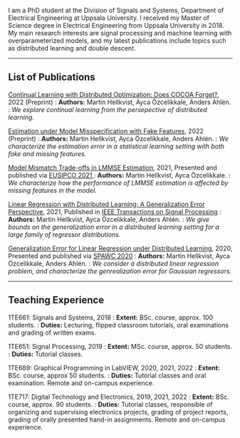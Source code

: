 I am a PhD student at the Division of Signals and Systems,
Department of Electrical Engineering at Uppsala University. 
I received my Master of Science degree in Electrical Engineering from Uppsala University in 2018.
My main research interests are signal processing and machine learning with overparameterized models,
and my latest publications include topics such as distributed learning and double descent.

---
## List of Publications

<a href="https://arxiv.org/abs/" target="_blank">	Continual Learning with Distributed Optimization: Does COCOA Forget?</a>, 2022 (Preprint)
: **Authors:** Martin Hellkvist, Ayca Özcelikkale, Anders Ahlén.
: *We explore continual learning from the persepective of distributed learning.*

<a href="https://arxiv.org/abs/2203.03398" target="_blank">Estimation under Model Misspecification with Fake Features</a>, 2022 (Preprint)
: **Authors:** Martin Hellkvist, Ayca Özcelikkale, Anders Ahlén.
: *We characterize the estimation error in a statistical learning setting with both fake and missing features.*

<a href="https://arxiv.org/abs/2105.11964" target="_blank">Model Mismatch Trade-offs in LMMSE Estimation</a>, 2021, Presented and published via <a href="https://ieeexplore.ieee.org/document/9615976" target="_blank"> EUSIPCO 2021 </a>
: **Authors:** Martin Hellkvist, Ayca Özcelikkale.
: *We characterize how the performance of LMMSE estimation is affected by missing features in the model.*

<a href="https://arxiv.org/abs/2101.09001" target="_blank">Linear Regression with Distributed Learning: A Generalization Error Perspective</a>, 2021, Published in <a href="https://ieeexplore.ieee.org/document/9520293" target="_blank">IEEE Transactions on Signal Processing</a>
: **Authors:** Martin Hellkvist, Ayca Özcelikkale, Anders Ahlén.
: *We give bounds on the generalization error in a distributed learning setting for a large family of regressor distributions.*

<a href="https://arxiv.org/abs/2004.14637" target="_blank">Generalization Error for Linear Regression under Distributed Learning</a>, 2020, Presented and published via <a href="https://ieeexplore.ieee.org/document/9154284" target="_blank">SPAWC 2020</a> 
: **Authors:** Martin Hellkvist, Ayca Özcelikkale, Anders Ahlén.
: *We consider a distributed linear regression problem, and characterize the genrealization error for Gaussian regressors.*

 
<!-- Publication item template
    [Title](https://arxiv.org/abs/), yyyy, ([Journal/Conf/Preprint]())
    : **Authors:** 
    : one-line-abstract. 
-->
<!-- 
    <a href="" target="_blank"></a> 
-->

---
## Teaching Experience

1TE661: Signals and Systems, 2018
: **Extent:** BSc. course, approx. 100 students.
: **Duties:** Lecturing, flipped classroom tutorials, oral examinations and grading of written exams.

1TE651: Signal Processing, 2019
: **Extent:** MSc. course, approx. 50 students.
: **Duties:** Tutorial classes.

1TE689: Graphical Programming in LabVIEW, 2020, 2021, 2022
: **Extent:** BSc. course, approx 50 students.
: **Duties:** Tutorial classes and oral examination. Remote and on-campus experience.

1TE717: Digital Technology and Electronics, 2019, 2021, 2022
: **Extent:** BSc. course, approx. 90 students.
: **Duties:** Tutorial classes, responsible of organizing and supervising electronics projects, grading of project reports, grading of orally presented hand-in assignments. Remote and on-campus experience.
